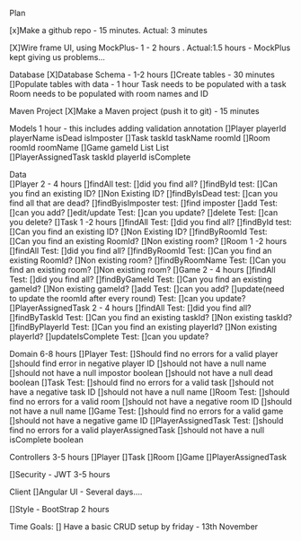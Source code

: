 Plan

[x]Make a github repo - 15 minutes. Actual: 3 minutes

[X]Wire frame UI, using MockPlus- 1 - 2 hours . Actual:1.5 hours - MockPlus kept giving us problems...

Database
[X]Database Schema - 1-2 hours
[]Create tables - 30 minutes
[]Populate tables with data - 1 hour
	Task needs to be populated with a task
	Room needs to be populated with room names and ID

Maven Project
[X]Make a Maven project (push it to git) - 15 minutes

Models
1 hour - this includes adding validation annotation
	[]Player
		playerId
		playerName
        isDead
		isImposter
	[]Task
		taskId
		taskName
		roomId
	[]Room
		roomId
		roomName
	[]Game 
		gameId
		List<player>
		List<room>	
	[]PlayerAssignedTask
		taskId
		playerId
		isComplete
		
Data  
	[]Player  2 - 4 hours
		[]findAll
			test:
			[]did you find all?
		[]findById
			test:
			[]Can you find an existing ID?
			[]Non Existing ID?
		[]findByIsDead
			test:
			[]can you find all that are dead?
		[]findByisImposter
			test:
			[]find imposter
		[]add
			Test:
			[]can you add?
		[]edit/update
			Test:
			[]can you update?
		[]delete
			Test:
			[]can you delete?
	[]Task 1 -2 hours
		[]findAll
			Test:
			[]did you find all?
		[]findById
			test:
			[]Can you find an existing ID?
			[]Non Existing ID?
		[]findByRoomId
			Test:	
			[]Can you find an existing RoomId?
			[]Non existing room?
	[]Room 1 -2 hours
		[]findAll
			Test:
			[]did you find all?
		[]findByRoomId
			Test:
			[]Can you find an existing RoomId?
			[]Non existing room?
		[]findByRoomName
            Test:
			[]Can you find an existing room?
			[]Non existing room?
	[]Game 2 - 4 hours
		[]findAll
            Test:
			[]did you find all?
		[]findByGameId
            Test:
			[]Can you find an existing gameId?
			[]Non existing gameId?
		[]add
            Test:
			[]can you add?
		[]update(need to update the roomId after every round)
            Test:
			[]can you update?
	[]PlayerAssignedTask 2 - 4 hours
		[]findAll
            Test:
			[]did you find all?
		[]findByTaskId
            Test:
			[]Can you find an existing taskId?
			[]Non existing taskId?
		[]findByPlayerId
            Test:
			[]Can you find an existing playerId?
			[]Non existing playerId?
		[]updateIsComplete
			Test:
			[]can you update?

Domain
 6-8 hours
    []Player
        Test:
        []Should find no errors for a valid player
        []should find error in negative player ID
        []should not have a null name
        []should not have a null impostor boolean
        []should not have a null dead boolean
	[]Task
		Test:
		[]should find no errors for a valid task
		[]should not have a negative task ID
		[]should not have a null name
	[]Room
		Test:
		[]should find no errors for a valid room
		[]should not have a negative room ID
		[]should not have a null name
	[]Game
		Test:
		[]should find no errors for a valid game
		[]should not have a negative game ID
	[]PlayerAssignedTask
		Test:
		[]should find no errors for a valid playerAssignedTask
		[]should not have a null isComplete boolean
		
Controllers 3-5 hours
    []Player
	[]Task
	[]Room
	[]Game
	[]PlayerAssignedTask

[]Security - JWT 3-5 hours

Client
    []Angular UI - Several days....

[]Style - BootStrap 2 hours

Time Goals:
    [] Have a basic CRUD setup by friday - 13th November